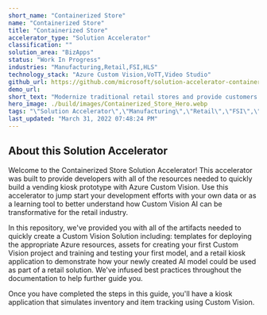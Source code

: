 ```yaml
---
short_name: "Containerized Store"
name: "Containerized Store"
title: "Containerized Store"
accelerator_type: "Solution Accelerator"
classification: ""
solution_area: "BizApps"
status: "Work In Progress"
industries: "Manufacturing,Retail,FSI,HLS"
technology_stack: "Azure Custom Vision,VoTT,Video Studio"
github_url: https://github.com/microsoft/solution-accelerator-containerized-store
demo_url: 
short_text: "Modernize traditional retail stores and provide customers with new, easier ways to purchase goods while on-the-go, or find new ways to engage their customers."
hero_image: ./build/images/Containerized_Store_Hero.webp
tags: "\"Solution Accelerator\",\"Manufacturing\",\"Retail\",\"FSI\",\"HLS\",\"Azure Custom Vision\",\"VoTT\",\"Video Studio\""
last_updated: "March 31, 2022 07:48:24 PM"
---
```

## About this Solution Accelerator

Welcome to the Containerized Store Solution Accelerator! This accelerator was built to provide developers with all of the resources needed to quickly build a vending kiosk prototype with Azure Custom Vision. Use this accelerator to jump start your development efforts with your own data or as a learning tool to better understand how Custom Vision AI can be transformative for the retail industry.

In this repository, we've provided you with all of the artifacts needed to quickly create a Custom Vision Solution including: templates for deploying the appropriate Azure resources, assets for creating your first Custom Vision project and training and testing your first model, and a retail kiosk application to demonstrate how your newly created AI model could be used as part of a retail solution. We've infused best practices throughout the documentation to help further guide you.

Once you have completed the steps in this guide, you'll have a kiosk application that simulates inventory and item tracking using Custom Vision.
